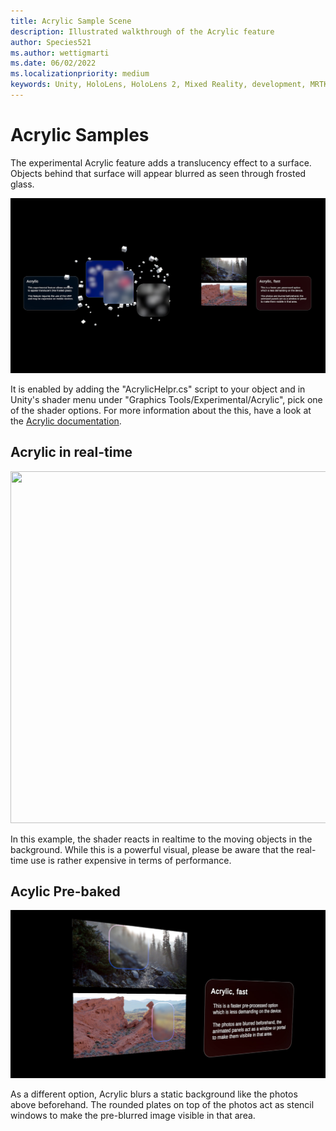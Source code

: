 ```yaml
---
title: Acrylic Sample Scene
description: Illustrated walkthrough of the Acrylic feature
author: Species521
ms.author: wettigmarti
ms.date: 06/02/2022
ms.localizationpriority: medium
keywords: Unity, HoloLens, HoloLens 2, Mixed Reality, development, MRTK, Graphics Tools, MRGT, MR Graphics Tools, Standard Shader, Animation
---
```


# Acrylic Samples

The experimental Acrylic feature adds a translucency effect to a surface.
Objects behind that surface will appear blurred as seen through frosted glass.


![Acrylic Sample scene](images/SampleScenes/Acrylic_01.jpg)


It is enabled by adding the "AcrylicHelpr.cs" script to your object and in Unity's shader menu under "Graphics Tools/Experimental/Acrylic", pick one of the shader options.
For more information about the this, have a look at the [Acrylic documentation](acrylic-layer-system.md).

## Acrylic in real-time


<img src="images/SampleScenes/Acrylic_sample_01.gif" width="1057" height="563">

In this example, the shader reacts in realtime to the moving objects in the background.
While this is a powerful visual, please be aware that the real-time use is rather expensive in terms of performance.

## Acylic Pre-baked

![Acrylic pre-baked sample](images/SampleScenes/acrylic_sample_02.jpg)

As a different option, Acrylic blurs a static background like the photos above beforehand.
The rounded plates on top of the photos act as stencil windows to make the pre-blurred image visible in that area.
